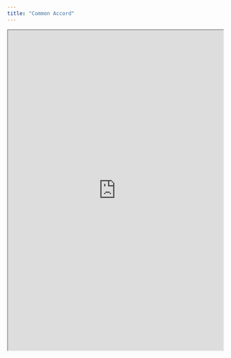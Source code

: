 ```yaml
---
title: "Common Accord"
---
```



<iframe height="750" width="100%" src="https://ewelton.github.io/ktest/wiki.html#Common%20Accord"></iframe>
